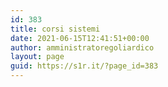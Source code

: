 ```yaml
---
id: 383
title: corsi sistemi
date: 2021-06-15T12:41:51+00:00
author: amministratoregoliardico
layout: page
guid: https://s1r.it/?page_id=383
---
```

